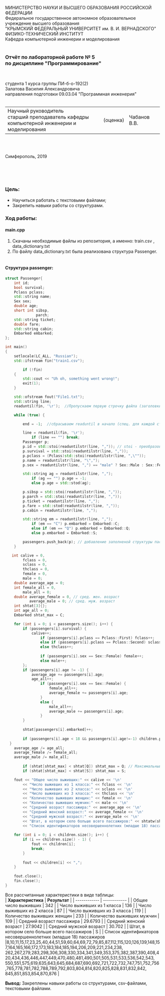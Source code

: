 МИНИСТЕРСТВО НАУКИ  И ВЫСШЕГО ОБРАЗОВАНИЯ РОССИЙСКОЙ ФЕДЕРАЦИИ  
Федеральное государственное автономное образовательное учреждение высшего образования  
"КРЫМСКИЙ ФЕДЕРАЛЬНЫЙ УНИВЕРСИТЕТ им. В. И. ВЕРНАДСКОГО"  
ФИЗИКО-ТЕХНИЧЕСКИЙ ИНСТИТУТ  
Кафедра компьютерной инженерии и моделирования
<br/><br/>
 
### Отчёт по лабораторной работе № 5<br/> по дисциплине "Программирование"
<br/>
 
студента 1 курса группы ПИ-б-о-192(2)  
Залатова Василия Александровича  
направления подготовки 09.03.04 "Программная инженерия"  
<br/>
 
<table>
<tr><td>Научный руководитель<br/> старший преподаватель кафедры<br/> компьютерной инженерии и моделирования</td>
<td>(оценка)</td>
<td>Чабанов В.В.</td>
</tr>
</table>
<br/><br/>
 
Симферополь, 2019

<br><br><br>
### Цель: <br>
* Научиться работать с текстовыми файлами;
* Закрепить навыки работы со структурами.


### Ход работы: <br>
#### main.cpp <br>
1. Скачаны необходимые файлы из репозитория, а именно: train.csv , data_dictionary.txt
2. По файлу data_dictionary.txt была реализована структура Passenger.
</br><br>
#### Структура passenger:
```C++
struct Passenger{
    int id;
    bool survival;
    Pclass pclass;
    std::string name;
    Sex sex;
    double age;
    short int sibsp, 
              parch;
    std::string ticket;
    double fare;
    std::string cabin;
    Embarked embarked;
};
``` 
```C++
int main()
{
    setlocale(LC_ALL, "Russian");
    std::ifstream fin("train1.csv");

    	if (!fin)
    {
        std::cout << "Uh oh, something went wrong!";
        exit(1);
    }

    std::ofstream fout("File1.txt");
    std::string line;
    readuntil(fin, '\r');  //Пропускаем первую строчку файла (заголовки для таблицы);

    while (true) {

        end = -1;  //сбрасываем readuntil в начало (спец. для каждой строки)

        line = readuntil(fin, '\r');
        	if (line == "") break;
        Passenger p;
        p.id = std::stoi(readuntilstr(line, ",")); // stoi - преобразование строки в числовое значение (int)
        p.survival = std::stoi(readuntilstr(line, ","));
        p.pclass = (Pclass)std::stoi(readuntilstr(line, ",\""));
        p.name = readuntilstr(line, "\",");
        p.sex = readuntilstr(line, ",") == "male" ? Sex::Male : Sex::Female;

        std::string ag = readuntilstr(line, ",");
        	if (ag == "") p.age = -1;
        	else p.age = std::stod(ag);

        p.sibsp = std::stoi(readuntilstr(line, ","));
        p.parch = std::stoi(readuntilstr(line, ","));
        p.ticket = readuntilstr(line, ",");
        p.fare = std::stod(readuntilstr(line, ",")); 
        p.cabin = readuntilstr(line, ",");

        std::string em = readuntilstr(line, ",");
        	if (em == "C") p.embarked = Embarked::C;
        	else if (em == "Q") p.embarked = Embarked::Q;
        	else p.embarked = Embarked::S;

        passengers.push_back(p); // добавление заполненой структуры пассажира в вектор
    }

   int calive = 0,
        fclass = 0,
        sclass = 0,
        thclass = 0,
        female = 0,
        male = 0;
    double average_age = 0;
    int female_all = 0,
        male_all = 0;
    double average_female = 0, // сред. жен. возраст
           average_male = 0; // сред. муж. возраст
    int shtat[3]{};
    int age_all = 0;
    Embarked shtat_max = C;

    for (int i = 0; i < passengers.size(); i++) {
        if (passengers[i].survival) {
            calive++;
            	if (passengers[i].pclass == Pclass::First) fclass++;
            	else if (passengers[i].pclass == Pclass::Second) sclass++;
            	else thclass++;
				
            	if (passengers[i].sex == Sex::Female) female++;
            	else male++;
        };
        if (passengers[i].age != -1) {
            average_age += passengers[i].age;
            age_all++;
            	if (passengers[i].sex == Sex::Female) {
            		female_all++;
                	average_female += passengers[i].age;
            	}
            	else {
                	male_all++;
                	average_male += passengers[i].age;
            	}
        }
        
		shtat[passengers[i].embarked]++;
        
      	if (passengers[i].age < 18 && passengers[i].age!=-1) children.push_back(passengers[i].id);
  }
    average_age /= age_all; 
    average_female /= female_all; 
    average_male /= male_all; 
	
    	if (shtat[shtat_max] < shtat[Q]) shtat_max = Q; // Максимальный штат 
    	if (shtat[shtat_max] < shtat[S]) shtat_max = S;

    fout << "Общее число выживших:" << calive << '\n'
        << "Число выживших из 1 класса:" << fclass << '\n'
        << "Число выживших из 2 класса:" << sclass << '\n'
        << "Число выживших из 3 класса:" << thclass << '\n'
        << "Количество выживших женщин:" << female << '\n'
        << "Количество выживших мужчин:" << male << '\n'
        << "Средний возраст пассажира:" << average_age << '\n'
        << "Средний женский возраст:" << average_female << '\n'
        << "Средний мужской возраст:" << average_male << '\n'
        << "Штат, в котором село больше всего пассажиров:" << shtatw(shtat_max) << '\n'
		<< "Список идентификаторов несовершеннолетних (младше 18) пассажиров:" << '\n';
    
    for (int i = 0; i < children.size(); i++) {
        if (i == children.size() - 1) {
            fout << children[i];
            break;
        }
		
        fout << children[i] << ",";
    }
    
    fout.close();
    fin.close();
}
```
Все рассчитанные характеристики в виде таблицы:<br>
| **Характеристика**  | **Результат**   |
| ------------ | ------------ |
| Общее число выживших  | 342  |
| Число выживших из 1 класса  | 136  |
| Число выживших из 2 класса  | 87  |
| Число выживших из 3 класса  | 119  |
| Количество выживших женщин  | 233  |
| Количество выживших мужчин  | 109  |
| Средний возраст пассажира  | 29.6793  |
| Средний женский возраст  | 27.9042  |
| Средний мужской возраст  | 30.702  |
| Штат, в котором село больше всего пассажиров  | S  |
| Список идентификаторов несовершеннолетних (младше 18) пассажиров |8,10,11,15,17,23,25,40,44,51,59,60,64,69,72,79,85,87,112,115,120,126,139,148,157,164,165,166,172,173,183,184,185,194,206,209,221,234,238,<br>262,267,279,283,298,306,308,330,334,341,349,353,375,382,387,390,408,420,434,436,446,447,449,470,480,481,490,501,505,531,533,536,542,543,<br>550,551,575,619,635,643,645,684,687,690,692,721,722,732,747,751,752,756,765,778,781,782,788,789,792,803,804,814,820,825,828,831,832,842,<br>845,851,853,854,870,876 |
<br>


**Вывод:** Закреплены навыки работы со структурами, csv-файлами, текстовыми файлами.
